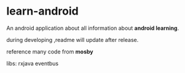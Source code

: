 # learn-android
An android application about all information about **android learning**.

during developing ,readme will update after release.

reference many code from **mosby**


libs:
rxjava
eventbus

